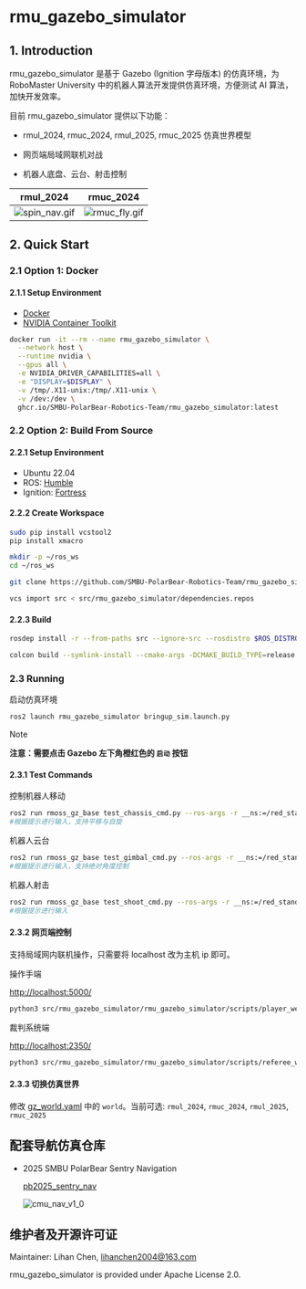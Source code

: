 # rmu_gazebo_simulator

## 1. Introduction

rmu_gazebo_simulator 是基于 Gazebo (Ignition 字母版本) 的仿真环境，为 RoboMaster University 中的机器人算法开发提供仿真环境，方便测试 AI 算法，加快开发效率。

目前 rmu_gazebo_simulator 提供以下功能：

- rmul_2024, rmuc_2024, rmul_2025, rmuc_2025 仿真世界模型

- 网页端局域网联机对战

- 机器人底盘、云台、射击控制

| rmul_2024 | rmuc_2024 |
|:-----------------:|:--------------:|
|![spin_nav.gif](https://raw.githubusercontent.com/LihanChen2004/picx-images-hosting/master/spin_nav.1ove3nw63o.gif)|![rmuc_fly.gif](https://raw.githubusercontent.com/LihanChen2004/picx-images-hosting/master/rmuc_fly_image.1aoyoashvj.gif)|

## 2. Quick Start

### 2.1 Option 1: Docker

#### 2.1.1 Setup Environment

- [Docker](https://docs.docker.com/engine/install/)
- [NVIDIA Container Toolkit](https://docs.nvidia.com/datacenter/cloud-native/container-toolkit/latest/install-guide.html)

```bash
docker run -it --rm --name rmu_gazebo_simulator \
  --network host \
  --runtime nvidia \
  --gpus all \
  -e NVIDIA_DRIVER_CAPABILITIES=all \
  -e "DISPLAY=$DISPLAY" \
  -v /tmp/.X11-unix:/tmp/.X11-unix \
  -v /dev:/dev \
  ghcr.io/SMBU-PolarBear-Robotics-Team/rmu_gazebo_simulator:latest
```

### 2.2 Option 2: Build From Source

#### 2.2.1 Setup Environment

- Ubuntu 22.04
- ROS: [Humble](https://docs.ros.org/en/humble/Installation/Ubuntu-Install-Debs.html)
- Ignition: [Fortress](https://gazebosim.org/docs/fortress/install_ubuntu/)

#### 2.2.2 Create Workspace

```bash
sudo pip install vcstool2
pip install xmacro
```

```bash
mkdir -p ~/ros_ws
cd ~/ros_ws
```

```bash
git clone https://github.com/SMBU-PolarBear-Robotics-Team/rmu_gazebo_simulator.git src/rmu_gazebo_simulator
```

```bash
vcs import src < src/rmu_gazebo_simulator/dependencies.repos
```

#### 2.2.3 Build

```sh
rosdep install -r --from-paths src --ignore-src --rosdistro $ROS_DISTRO -y
```

```sh
colcon build --symlink-install --cmake-args -DCMAKE_BUILD_TYPE=release
```

### 2.3 Running

启动仿真环境

```sh
ros2 launch rmu_gazebo_simulator bringup_sim.launch.py
```

> [!NOTE]
> **注意：需要点击 Gazebo 左下角橙红色的 `启动` 按钮**

#### 2.3.1 Test Commands

控制机器人移动

```sh
ros2 run rmoss_gz_base test_chassis_cmd.py --ros-args -r __ns:=/red_standard_robot1/robot_base -p v:=0.3 -p w:=0.3
#根据提示进行输入，支持平移与自旋
```

机器人云台

```sh
ros2 run rmoss_gz_base test_gimbal_cmd.py --ros-args -r __ns:=/red_standard_robot1/robot_base
#根据提示进行输入，支持绝对角度控制
```

机器人射击

```sh
ros2 run rmoss_gz_base test_shoot_cmd.py --ros-args -r __ns:=/red_standard_robot1/robot_base
#根据提示进行输入
```

#### 2.3.2 网页端控制

支持局域网内联机操作，只需要将 localhost 改为主机 ip 即可。

操作手端

<http://localhost:5000/>

```sh
python3 src/rmu_gazebo_simulator/rmu_gazebo_simulator/scripts/player_web/main_no_vision.py
```

裁判系统端

<http://localhost:2350/>

```sh
python3 src/rmu_gazebo_simulator/rmu_gazebo_simulator/scripts/referee_web/main.py
```

#### 2.3.3 切换仿真世界

修改 [gz_world.yaml](./rmu_gazebo_simulator/config/gz_world.yaml) 中的 `world`。当前可选: `rmul_2024`, `rmuc_2024`, `rmul_2025`, `rmuc_2025`

## 配套导航仿真仓库

- 2025 SMBU PolarBear Sentry Navigation

    [pb2025_sentry_nav](https://github.com/SMBU-PolarBear-Robotics-Team/pb2025_sentry_nav.git)

    ![cmu_nav_v1_0](https://raw.githubusercontent.com/LihanChen2004/picx-images-hosting/master/spin_nav.1ove3nw63o.gif)

## 维护者及开源许可证

Maintainer: Lihan Chen, <lihanchen2004@163.com>

rmu_gazebo_simulator is provided under Apache License 2.0.
